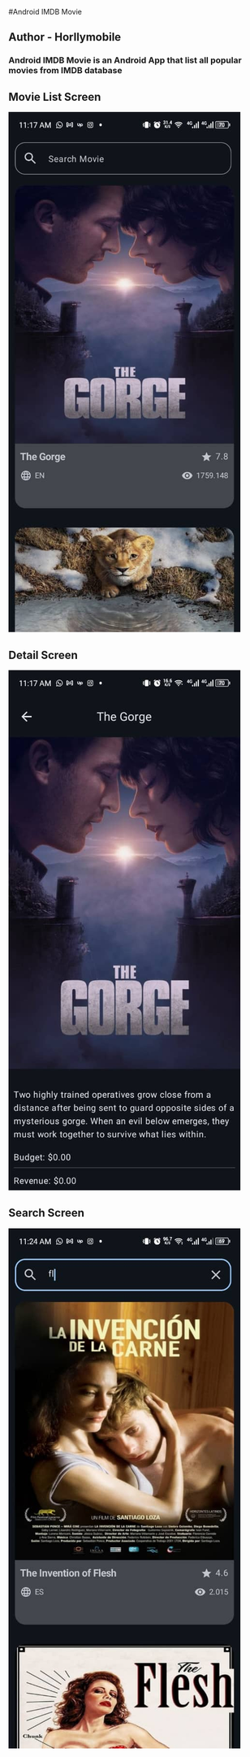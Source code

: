 #Android IMDB Movie
## Author - Horllymobile

### Android IMDB Movie is an Android App that list all popular movies from IMDB database

## Movie List Screen 
![Alt text](app/src/main/assets/home_screen.jpeg)

## Detail Screen
![Alt text](app/src/main/assets/detail_screen.jpeg)

## Search Screen
![Alt text](app/src/main/assets/search_screen.jpeg)
